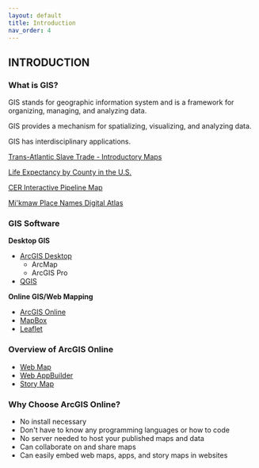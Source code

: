 ```yaml
---
layout: default
title: Introduction
nav_order: 4
---
```


## INTRODUCTION

### What is GIS?

GIS stands for geographic information system and is a framework for organizing, managing, and analyzing data.

GIS provides a mechanism for spatializing, visualizing, and analyzing data.

GIS has interdisciplinary applications.

[Trans-Atlantic Slave Trade - Introductory Maps](https://slavevoyages.org/voyage/maps#introductory-)

[Life Expectancy by County in the U.S.](https://ubc.maps.arcgis.com/home/webmap/viewer.html?webmap=af2472aaa9e94814b06e950db53f18f3)

[CER Interactive Pipeline Map](https://neb-gis.maps.arcgis.com/apps/webappviewer/index.html?id=2d11fd4e6a7a4f4ba7fe6bdf51ae52de)

[Mi'kmaw Place Names Digital Atlas](https://placenames.mapdev.ca/)

### **GIS Software**

**Desktop GIS**
- [ArcGIS Desktop](https://desktop.arcgis.com/en/)
  - ArcMap
  - ArcGIS Pro
- [QGIS](https://www.qgis.org/en/site/)

**Online GIS/Web Mapping**
- [ArcGIS Online](https://www.esri.com/en-us/arcgis/products/arcgis-online/overview)
- [MapBox](https://www.mapbox.com/)
- [Leaflet](https://leafletjs.com/)

### **Overview of ArcGIS Online**
- [Web Map](https://doc.arcgis.com/en/arcgis-online/reference/what-is-web-map.htm)
- [Web AppBuilder](https://www.esri.com/en-us/arcgis/products/arcgis-web-appbuilder/overview)
- [Story Map](https://storymaps.arcgis.com/)

### **Why Choose ArcGIS Online?**
- No install necessary
- Don't have to know any programming languages or how to code
- No server needed to host your published maps and data
- Can collaborate on and share maps
- Can easily embed web maps, apps, and story maps in websites
